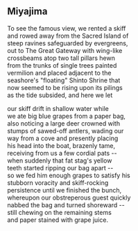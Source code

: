 <script>
  import PoemWrapper from '../../../../../components/PoemWrapper.svelte';
</script>

<PoemWrapper>

## Miyajima 
To see the famous view, we rented a skiff <br />
and rowed away from the Sacred Island of <br />
steep ravines safeguarded by evergreens, <br />
out to The Great Gateway with wing-like <br />
crossbeams atop two tall pillars hewn <br />
from the trunks of single trees painted <br />
vermilion and placed adjacent to the <br />
seashore's "floating" Shinto Shrine that <br />
now seemed to be rising upon its pilings <br />
as the tide subsided, and here we let

our skiff drift in shallow water while <br />
we ate big blue grapes from a paper bag, <br />
also noticing a large deer crowned with <br />
stumps of sawed-off antlers, wading our <br />
way from a cove and presently placing <br />
his head into the boat, brazenly tame, <br />
receiving from us a few cordial pats -- <br />
­when suddenly that fat stag's yellow <br />
teeth started ripping our bag apart -- <br />
­so we fed him enough grapes to satisfy his <br />
stubborn voracity and skiff-rocking <br />
persistence until we finished the bunch, <br />
whereupon our obstreperous guest quickly <br />
nabbed the bag and turned shoreward -­- <br />
still chewing on the remaining stems <br />
and paper stained with grape juice.

</PoemWrapper>